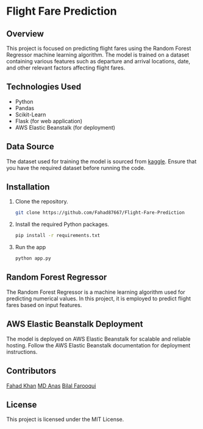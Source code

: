 # Flight Fare Prediction

## Overview
This project is focused on predicting flight fares using the Random Forest Regressor machine learning algorithm. The model is trained on a dataset containing various features such as departure and arrival locations, date, and other relevant factors affecting flight fares.

## Technologies Used
- Python
- Pandas
- Scikit-Learn
- Flask (for web application)
- AWS Elastic Beanstalk (for deployment)

## Data Source
The dataset used for training the model is sourced from [kaggle](https://www.kaggle.com/datasets/nikhilmittal/flight-fare-prediction-mh). Ensure that you have the required dataset before running the code.

## Installation
1. Clone the repository.
   ```bash
   git clone https://github.com/Fahad87667/Flight-Fare-Prediction
   ```

2. Install the required Python packages.
    ```bash
    pip install -r requirements.txt
    ```
3. Run the app

    ```bash
    python app.py
    ```

## Random Forest Regressor
The Random Forest Regressor is a machine learning algorithm used for predicting numerical values. In this project, it is employed to predict flight fares based on input features.

## AWS Elastic Beanstalk Deployment
The model is deployed on AWS Elastic Beanstalk for scalable and reliable hosting. Follow the AWS Elastic Beanstalk documentation for deployment instructions.

## Contributors
[Fahad Khan](https://www.linkedin.com/in/fahad-khan-50b141233/)
[MD Anas](https://www.linkedin.com/in/md-anas-599829201/)
[Bilal Farooqui](https://www.linkedin.com/in/bilal-farooqui-877a55291/)

## License
This project is licensed under the MIT License.